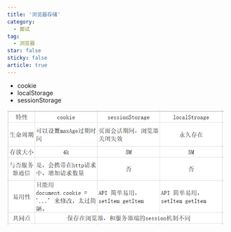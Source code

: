 ```yaml
---
title: '浏览器存储'
category:
  - 面试
tag:
  - 浏览器
star: false
sticky: false  
article: true
---
```


- cookie
- localStorage
- sessionStorage

![](/images/browser/浏览器存储.jpg)